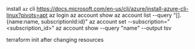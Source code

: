 install `az` cli
    https://docs.microsoft.com/en-us/cli/azure/install-azure-cli-linux?pivots=apt
az login
az account show
az account list --query "[].{name:name, subscriptionId:id}"
az account set --subscription="<subscription_id>"
az account show --query "name" --output tsv 



terraform init after changing resources

